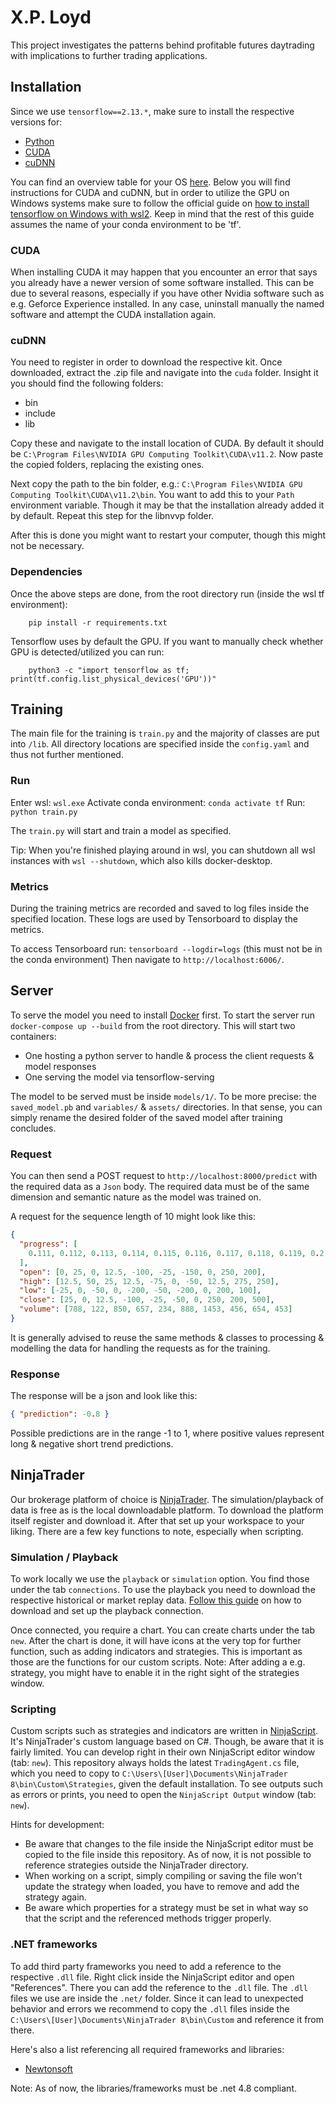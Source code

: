 # X.P. Loyd

This project investigates the patterns behind profitable futures daytrading with implications to further trading applications.

## Installation

Since we use `tensorflow==2.13.*`, make sure to install the respective versions for:

- [Python](https://www.python.org/downloads/)
- [CUDA](https://developer.nvidia.com/cuda-toolkit-archive)
- [cuDNN](https://developer.nvidia.com/cudnn)

You can find an overview table for your OS [here](https://www.tensorflow.org/install).
Below you will find instructions for CUDA and cuDNN, but in order to utilize the GPU on Windows systems make sure to follow the
official guide on [how to install tensorflow on Windows with wsl2](https://www.tensorflow.org/install/pip#windows-wsl2_1).
Keep in mind that the rest of this guide assumes the name of your conda environment to be 'tf'.

### CUDA

When installing CUDA it may happen that you encounter an error that says you already have a newer version of some software installed.
This can be due to several reasons, especially if you have other Nvidia software such as e.g. Geforce Experience installed.
In any case, uninstall manually the named software and attempt the CUDA installation again.

### cuDNN

You need to register in order to download the respective kit. Once downloaded, extract the .zip file and navigate into the `cuda` folder.
Insight it you should find the following folders:

- bin
- include
- lib

Copy these and navigate to the install location of CUDA. By default it should be `C:\Program Files\NVIDIA GPU Computing Toolkit\CUDA\v11.2`.
Now paste the copied folders, replacing the existing ones.

Next copy the path to the bin folder, e.g.: `C:\Program Files\NVIDIA GPU Computing Toolkit\CUDA\v11.2\bin`.
You want to add this to your `Path` environment variable. Though it may be that the installation already added it by default.
Repeat this step for the libnvvp folder.

After this is done you might want to restart your computer, though this might not be necessary.

### Dependencies

Once the above steps are done, from the root directory run (inside the wsl tf environment):

```console
    pip install -r requirements.txt
```

Tensorflow uses by default the GPU. If you want to manually check whether GPU is detected/utilized you can run:

```console
    python3 -c "import tensorflow as tf; print(tf.config.list_physical_devices('GPU'))"
```

## Training

The main file for the training is `train.py` and the majority of classes are put into `/lib`.
All directory locations are specified inside the `config.yaml` and thus not further mentioned.

### Run

Enter wsl: `wsl.exe`
Activate conda environment: `conda activate tf`
Run: `python train.py`

The `train.py` will start and train a model as specified.

Tip: When you're finished playing around in wsl, you can shutdown all wsl instances with `wsl --shutdown`, which also kills docker-desktop.

### Metrics

During the training metrics are recorded and saved to log files inside the specified location.
These logs are used by Tensorboard to display the metrics.

To access Tensorboard run: `tensorboard --logdir=logs` (this must not be in the conda environment)
Then navigate to `http://localhost:6006/`.

## Server

<!-- TODO: Multiple Models -->

To serve the model you need to install [Docker](https://www.docker.com/products/docker-desktop/) first.
To start the server run `docker-compose up --build` from the root directory.
This will start two containers:

- One hosting a python server to handle & process the client requests & model responses
- One serving the model via tensorflow-serving

The model to be served must be inside `models/1/`. To be more precise: the `saved_model.pb` and `variables/` & `assets/` directories.
In that sense, you can simply rename the desired folder of the saved model after training concludes.

### Request

You can then send a POST request to `http://localhost:8000/predict` with the required data as a `Json` body.
The required data must be of the same dimension and semantic nature as the model was trained on.

A request for the sequence length of 10 might look like this:

```json
{
  "progress": [
    0.111, 0.112, 0.113, 0.114, 0.115, 0.116, 0.117, 0.118, 0.119, 0.2
  ],
  "open": [0, 25, 0, 12.5, -100, -25, -150, 0, 250, 200],
  "high": [12.5, 50, 25, 12.5, -75, 0, -50, 12.5, 275, 250],
  "low": [-25, 0, -50, 0, -200, -50, -200, 0, 200, 100],
  "close": [25, 0, 12.5, -100, -25, -50, 0, 250, 200, 500],
  "volume": [788, 122, 850, 657, 234, 888, 1453, 456, 654, 453]
}
```

It is generally advised to reuse the same methods & classes to processing & modelling the data for handling the requests as for the training.

### Response

The response will be a json and look like this:

```json
{ "prediction": -0.8 }
```

Possible predictions are in the range -1 to 1, where positive values represent long & negative short trend predictions.

## NinjaTrader

Our brokerage platform of choice is [NinjaTrader](https://ninjatrader.com/). The simulation/playback of data is free as is the local downloadable platform.
To download the platform itself register and download it. After that set up your workspace to your liking. There are a few key functions to note, especially when scripting.

### Simulation / Playback

To work locally we use the `playback` or `simulation` option. You find those under the tab `connections`.
To use the playback you need to download the respective historical or market replay data.
[Follow this guide](https://ninjatrader.com/support/helpGuides/nt8/NT%20HelpGuide%20English.html?playback_connection.htm)
on how to download and set up the playback connection.

Once connected, you require a chart. You can create charts under the tab `new`.
After the chart is done, it will have icons at the very top for further function, such as adding indicators and strategies. This is important as those are the functions for our custom scripts.
Note: After adding a e.g. strategy, you might have to enable it in the right sight of the strategies window.

### Scripting

Custom scripts such as strategies and indicators are written in [NinjaScript](https://ninjatrader.com/support/helpGuides/nt8/NT%20HelpGuide%20English.html?ninjascript.htm).
It's NinjaTrader's custom language based on C#. Though, be aware that it is fairly limited. You can develop right in their own NinjaScript editor window (tab: `new`).
This repository always holds the latest `TradingAgent.cs` file, which you need to copy to `C:\Users\[User]\Documents\NinjaTrader 8\bin\Custom\Strategies`, given the default installation.
To see outputs such as errors or prints, you need to open the `NinjaScript Output` window (tab: `new`).

Hints for development:

- Be aware that changes to the file inside the NinjaScript editor must be copied to the file inside this repository. As of now, it is not possible to reference strategies outside the NinjaTrader directory.
- When working on a script, simply compiling or saving the file won't update the strategy when loaded, you have to remove and add the strategy again.
- Be aware which properties for a strategy must be set in what way so that the script and the referenced methods trigger properly.

### .NET frameworks

To add third party frameworks you need to add a reference to the respective `.dll` file. Right click inside the NinjaScript editor and open "References".
There you can add the reference to the `.dll` file. The `.dll` files we use are inside the `.net/` folder.
Since it can lead to unexpected behavior and errors we recommend to copy the `.dll` files inside the `C:\Users\[User]\Documents\NinjaTrader 8\bin\Custom` and reference it from there.

Here's also a list referencing all required frameworks and libraries:

- [Newtonsoft](https://github.com/JamesNK/Newtonsoft.Json/releases)

Note: As of now, the libraries/frameworks must be .net 4.8 compliant.
